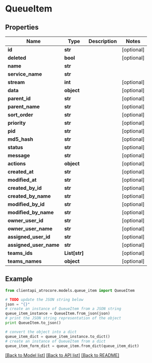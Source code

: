# QueueItem


## Properties
Name | Type | Description | Notes
------------ | ------------- | ------------- | -------------
**id** | **str** |  | [optional] 
**deleted** | **bool** |  | [optional] 
**name** | **str** |  | 
**service_name** | **str** |  | 
**stream** | **int** |  | [optional] 
**data** | **object** |  | [optional] 
**parent_id** | **str** |  | [optional] 
**parent_name** | **str** |  | [optional] 
**sort_order** | **str** |  | [optional] 
**priority** | **str** |  | [optional] 
**pid** | **str** |  | [optional] 
**md5_hash** | **str** |  | [optional] 
**status** | **str** |  | [optional] 
**message** | **str** |  | [optional] 
**actions** | **object** |  | [optional] 
**created_at** | **str** |  | [optional] 
**modified_at** | **str** |  | [optional] 
**created_by_id** | **str** |  | [optional] 
**created_by_name** | **str** |  | [optional] 
**modified_by_id** | **str** |  | [optional] 
**modified_by_name** | **str** |  | [optional] 
**owner_user_id** | **str** |  | [optional] 
**owner_user_name** | **str** |  | [optional] 
**assigned_user_id** | **str** |  | [optional] 
**assigned_user_name** | **str** |  | [optional] 
**teams_ids** | **List[str]** |  | [optional] 
**teams_names** | **object** |  | [optional] 

## Example

```python
from clientapi_atrocore.models.queue_item import QueueItem

# TODO update the JSON string below
json = "{}"
# create an instance of QueueItem from a JSON string
queue_item_instance = QueueItem.from_json(json)
# print the JSON string representation of the object
print QueueItem.to_json()

# convert the object into a dict
queue_item_dict = queue_item_instance.to_dict()
# create an instance of QueueItem from a dict
queue_item_form_dict = queue_item.from_dict(queue_item_dict)
```
[[Back to Model list]](../README.md#documentation-for-models) [[Back to API list]](../README.md#documentation-for-api-endpoints) [[Back to README]](../README.md)


